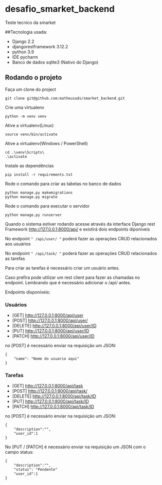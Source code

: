 # desafio_smarket_backend
Teste tecnico da smarket

##Tecnologia usada:
- Django 2.2
- djangorestframework 3.12.2
- python 3.9
- IDE pycharm
- Banco de dados sqlite3 (Nativo do Django)

## Rodando o projeto

Faça um clone do project
```
git clone git@github.com:matheusads/smarket_backend.git
```
Crie uma virtualenv
```
python -m venv venv
```

Ative a virtualenv(Linux)
```
source venv/bin/activate
```

Ative a virtualenv(Windows / PowerShell)
```
cd .\venv\Scripts\
.\activate
```

Instale as dependências
```
pip install -r requirements.txt
```

Rode o comando para criar as tabelas no banco de dados
```
python manage.py makemigrations
python manage.py migrate
```

Rode o comando para executar o servidor
```
python manage.py runserver
```

Quando o sistema estiver rodando acesse através da interface Django rest Framework
http://127.0.0.1:8000/api/ e existirá dois endpoints diponíveis

No endpoint ``` " /api/user/ " ``` poderá fazer as operações CRUD relacionados aos usuários

No endpoint ``` " /api/task/ " ``` poderá fazer as operações CRUD relacionados as tarefas

Para criar as tarefas é necessário criar um usuário antes.

Caso prefira pode utilizar um rest client para fazer as chamadas no endpoint.
Lembrando que é necessário adicionar o /api/ antes.

Endpoints disponíveis:
 ### Usuários
- [GET] http://127.0.0.1:8000/api/user
- [POST] http://127.0.0.1:8000/api/user/
- [DELETE] http://127.0.0.1:8000/api/user/ID
- [PUT] http://127.0.0.1:8000/api/user/ID
- [PATCH] http://127.0.0.1:8000/api/user/ID

no [POST] é necessário enviar na requisição um JSON:
```
{
	"name": "Nome do usuario aqui"
}
```

### Tarefas
- [GET] http://127.0.0.1:8000/api/task
- [POST] http://127.0.0.1:8000/api/task/
- [DELETE] http://127.0.0.1:8000/api/task/ID
- [PUT] http://127.0.0.1:8000/api/task/ID
- [PATCH] http://127.0.0.1:8000/api/task/ID

no [POST] é necessário enviar na requisição um JSON:
```
{
	"description":"",
	"user_id":1
}
```
No [PUT / [PATCH] é necessário enviar na requisição um JSON com o campo status:
```
{
	"description":"",
	"status": "Pendente"
	"user_id":1
}
```
